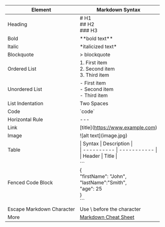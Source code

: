 | Element | Markdown Syntax |
| ----------- | ----------- |
| Heading | # H1 <br> ## H2 <br> ### H3 |
| Bold | \*\*bold text** |
| Italic | \*italicized text* |
| Blockquote | > blockquote |
| Ordered List | 1. First item <br> 2. Second item <br> 3. Third item |
| Unordered List | - First item <br> - Second item <br> - Third item |
| List Indentation | Two Spaces |
| Code | \`code` |
| Horizontal Rule | --- |
| Link | \[title](https://www.example.com) |
| Image | \!\[alt text](image.jpg) |
| Table | \| Syntax \| Description \| <br> \| ---------- \| ----------- \| <br> \| Header \| Title \|
| Fenced Code Block | \``` <br>{<br>"firstName": "John",<br>"lastName":"Smith",<br>"age": 25<br>}<br>``` |
| Escape Markdown Character | Use \ before the character |
| More | [Markdown Cheat Sheet](https://www.markdownguide.org/cheat-sheet/) |